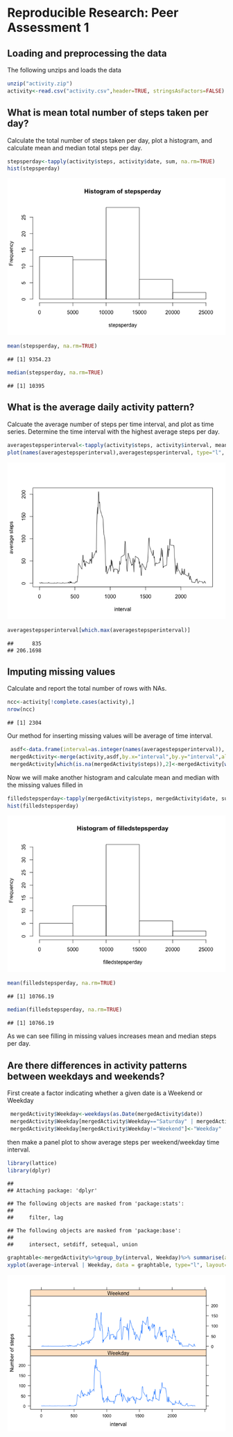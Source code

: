 # Reproducible Research: Peer Assessment 1


## Loading and preprocessing the data
The following unzips and loads the data


```r
unzip("activity.zip")
activity<-read.csv("activity.csv",header=TRUE, stringsAsFactors=FALSE)
```



## What is mean total number of steps taken per day?

Calculate the total number of steps taken per day, plot a histogram, and calculate mean and median total steps per day.


```r
stepsperday<-tapply(activity$steps, activity$date, sum, na.rm=TRUE)
hist(stepsperday)
```

![](PA1_template_files/figure-html/unnamed-chunk-2-1.png)<!-- -->

```r
mean(stepsperday, na.rm=TRUE)
```

```
## [1] 9354.23
```

```r
median(stepsperday, na.rm=TRUE)
```

```
## [1] 10395
```

## What is the average daily activity pattern?
Calcuate the average number of steps per time interval, and plot as time series.   Determine the time interval with the highest average steps per day.

```r
averagestepsperinterval<-tapply(activity$steps, activity$interval, mean, na.rm=TRUE)
plot(names(averagestepsperinterval),averagestepsperinterval, type="l", xlab="interval", ylab="average steps")
```

![](PA1_template_files/figure-html/unnamed-chunk-3-1.png)<!-- -->

```r
averagestepsperinterval[which.max(averagestepsperinterval)]
```

```
##      835 
## 206.1698
```

## Imputing missing values

Calculate and report the total number of rows with NAs.


```r
ncc<-activity[!complete.cases(activity),]
nrow(ncc)
```

```
## [1] 2304
```
Our method for inserting missing values will be average of time interval.


```r
 asdf<-data.frame(interval=as.integer(names(averagestepsperinterval)), averagesteps=averagestepsperinterval)
 mergedActivity<-merge(activity,asdf,by.x="interval",by.y="interval",all=TRUE)
 mergedActivity[which(is.na(mergedActivity$steps)),2]<-mergedActivity[which(is.na(mergedActivity$steps)),4]
```
Now we will make another histogram and calculate mean and median with the missing values filled in


```r
filledstepsperday<-tapply(mergedActivity$steps, mergedActivity$date, sum, na.rm=TRUE)
hist(filledstepsperday)
```

![](PA1_template_files/figure-html/unnamed-chunk-6-1.png)<!-- -->

```r
mean(filledstepsperday, na.rm=TRUE)
```

```
## [1] 10766.19
```

```r
median(filledstepsperday, na.rm=TRUE)
```

```
## [1] 10766.19
```
As we can see filling in missing values increases mean and median steps per day.


## Are there differences in activity patterns between weekdays and weekends?

First create a factor indicating whether a given date is a Weekend or Weekday


```r
 mergedActivity$Weekday<-weekdays(as.Date(mergedActivity$date))
 mergedActivity$Weekday[mergedActivity$Weekday=="Saturday" | mergedActivity$Weekday=="Sunday"]<-"Weekend"
 mergedActivity$Weekday[mergedActivity$Weekday!="Weekend"]<-"Weekday"
```

then make a panel plot to show average steps per weekend/weekday time interval.


```r
library(lattice)
library(dplyr)
```

```
## 
## Attaching package: 'dplyr'
```

```
## The following objects are masked from 'package:stats':
## 
##     filter, lag
```

```
## The following objects are masked from 'package:base':
## 
##     intersect, setdiff, setequal, union
```

```r
graphtable<-mergedActivity%>%group_by(interval, Weekday)%>% summarise(average=mean(steps))
xyplot(average~interval | Weekday, data = graphtable, type="l", layout=c(1,2), ylab="Number of steps")
```

![](PA1_template_files/figure-html/unnamed-chunk-8-1.png)<!-- -->
